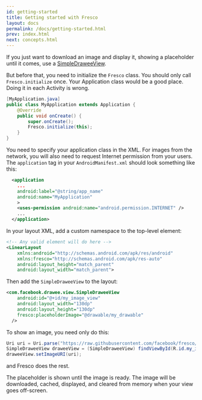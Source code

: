 ```yaml
---
id: getting-started
title: Getting started with Fresco
layout: docs
permalink: /docs/getting-started.html
prev: index.html
next: concepts.html
---
```


If you just want to download an image and display it, showing a placeholder until it comes, use a [SimpleDraweeView](../javadoc/reference/com/facebook/drawee/view/SimpleDraweeView.html). 

But before that, you need to initialize the `Fresco` class. You should only call `Fresco.initialize` once. Your Application class would be a good place. Doing it in each Activity is wrong.

```java
[MyApplication.java]
public class MyApplication extends Application {
	@Override
	public void onCreate() {
		super.onCreate();
		Fresco.initialize(this);
	}
}
```

You need to specify your application class in the XML. For images from the network, you will also need to request Internet permission from your users. The `application` tag in your ```AndroidManifest.xml``` should look something like this:

```xml
  <application
    ...
    android:label="@string/app_name"
    android:name="MyApplication"
    >
    <uses-permission android:name="android.permission.INTERNET" />
    ...
  </application>
```


In your layout XML, add a custom namespace to the top-level element:

```xml
<!-- Any valid element will do here -->
<LinearLayout 
    xmlns:android="http://schemas.android.com/apk/res/android"
    xmlns:fresco="http://schemas.android.com/apk/res-auto"
    android:layout_height="match_parent"
    android:layout_width="match_parent">
```

Then add the ```SimpleDraweeView``` to the layout:

```xml
<com.facebook.drawee.view.SimpleDraweeView
    android:id="@+id/my_image_view"
    android:layout_width="130dp"
    android:layout_height="130dp"
    fresco:placeholderImage="@drawable/my_drawable"
  />
```

To show an image, you need only do this:

```java
Uri uri = Uri.parse("https://raw.githubusercontent.com/facebook/fresco/gh-pages/static/fresco-logo.png");
SimpleDraweeView draweeView = (SimpleDraweeView) findViewById(R.id.my_image_view);
draweeView.setImageURI(uri);
```
and Fresco does the rest. 

The placeholder is shown until the image is ready. The image will be downloaded, cached, displayed, and cleared from memory when your view goes off-screen.
